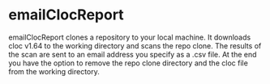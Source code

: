 # emailClocReport
emailClocReport clones a repository to your local machine. It downloads cloc v1.64 to the working directory and scans the repo clone. The results of the scan are sent to an email address you specify as a .csv file. At the end you have the option to remove the repo clone directory and the cloc file from the working directory.
